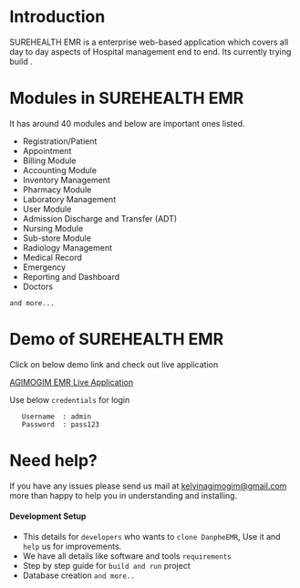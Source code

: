 
Introduction
==============
SUREHEALTH EMR is a enterprise web-based application which covers all day to day aspects of Hospital management end to end. Its currently trying build . 

Modules in SUREHEALTH EMR
==============
It has around 40 modules and below are important ones listed.

+ Registration/Patient 
+ Appointment 
+ Billing Module 
+ Accounting Module 
+ Inventory Management 
+ Pharmacy Module 
+ Laboratory Management 
+ User Module 
+ Admission Discharge and Transfer (ADT) 
+ Nursing Module 
+ Sub-store Module 
+ Radiology Management 
+ Medical Record 
+ Emergency 
+ Reporting and Dashboard 
+ Doctors 

`and more...`

Demo of SUREHEALTH EMR
==============
Click on below demo link and check out live application

<a href="http://202.51.74.168:175/" target="_blank">
  AGIMOGIM EMR Live Application
</a>

Use below `credentials` for login

```
   Username  : admin
   Password  : pass123
```   

Need help?
==============
If you have any issues please send us mail at kelvinagimogim@gmail.com  more than happy to help you in understanding and installing.

#### Development Setup

+ This details for `developers` who wants to `clone DanpheEMR`, Use it and `help` us for improvements.
+ We have all details like software and tools `requirements`
+ Step by step guide for `build and run` project
+ Database creation 
`and more..`
